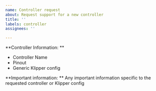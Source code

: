 ```yaml
---
name: Controller request
about: Request support for a new controller
title: ''
labels: controller
assignees: ''

---
```


**Controller Information: **
- Controller Name
 - Pinout
 - Generic Klipper config

**Important information: **
Any important information specific to the requested controller or Klipper config

